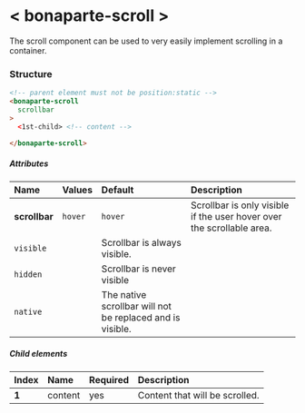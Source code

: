 # < bonaparte-scroll >
The scroll component can be used to very easily implement scrolling in a container.

### Structure
```html
<!-- parent element must not be position:static -->
<bonaparte-scroll
  scrollbar
>
  <1st-child> <!-- content -->

</bonaparte-scroll>
```

##### Attributes
Name | Values | Default | Description 
:--------- | :--- | :------ | :---------
__scrollbar__  |  `hover`  | `hover` | Scrollbar is only visible if the user hover over the scrollable area. 
 | `visible`  | | Scrollbar is always visible.
 | `hidden` | | Scrollbar is never visible
 | `native` | | The native scrollbar will not be replaced and is visible.


##### Child elements
Index | Name |  Required | Description 
:--------- | :--- | :------ | :-----
__1__ | content | yes | Content that will be scrolled.
